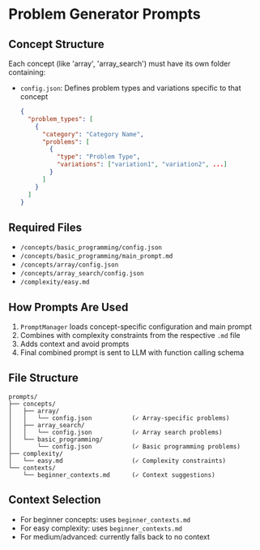 # Problem Generator Prompts

## Concept Structure
Each concept (like 'array', 'array_search') must have its own folder containing:
- `config.json`: Defines problem types and variations specific to that concept
  ```json
  {
    "problem_types": [
      {
        "category": "Category Name",
        "problems": [
          {
            "type": "Problem Type",
            "variations": ["variation1", "variation2", ...]
          }
        ]
      }
    ]
  }
  ```

## Required Files
- `/concepts/basic_programming/config.json`
- `/concepts/basic_programming/main_prompt.md`
- `/concepts/array/config.json`
- `/concepts/array_search/config.json`
- `/complexity/easy.md`

## How Prompts Are Used
1. `PromptManager` loads concept-specific configuration and main prompt
2. Combines with complexity constraints from the respective `.md` file
3. Adds context and avoid prompts
4. Final combined prompt is sent to LLM with function calling schema

## File Structure
```
prompts/
├── concepts/
│   ├── array/
│   │   └── config.json           (✓ Array-specific problems)
│   ├── array_search/
│   │   └── config.json           (✓ Array search problems)
│   └── basic_programming/
│       └── config.json           (✓ Basic programming problems)
├── complexity/
│   └── easy.md                   (✓ Complexity constraints)
└── contexts/
    └── beginner_contexts.md      (✓ Context suggestions)
```

## Context Selection
- For beginner concepts: uses `beginner_contexts.md`
- For easy complexity: uses `beginner_contexts.md`
- For medium/advanced: currently falls back to no context
